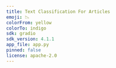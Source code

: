 ```yaml
---
title: Text Classification For Articles
emoji: 📉
colorFrom: yellow
colorTo: indigo
sdk: gradio
sdk_version: 4.1.1
app_file: app.py
pinned: false
license: apache-2.0
---
```



